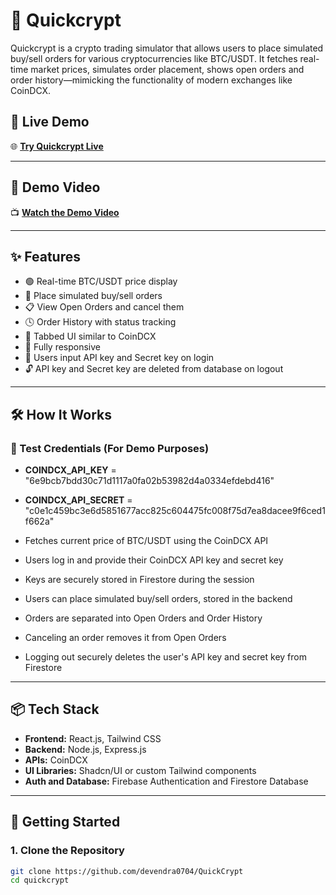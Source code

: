 # 🚀 Quickcrypt

Quickcrypt is a crypto trading simulator that allows users to place simulated buy/sell orders for various cryptocurrencies like BTC/USDT. It fetches real-time market prices, simulates order placement, shows open orders and order history—mimicking the functionality of modern exchanges like CoinDCX.


## 🔗 Live Demo

🌐 **[Try Quickcrypt Live](https://quickcrypt.netlify.app/)**

---

## 🎥 Demo Video

📺 **[Watch the Demo Video](https://drive.google.com/file/d/11pJR0FtC1hJOnBiEsB8APBJRa4ZBg8xq/view?usp=sharing)**

---

## ✨ Features

- 🟢 Real-time BTC/USDT price display
- 🛒 Place simulated buy/sell orders
- 📋 View Open Orders and cancel them
- 🕓 Order History with status tracking
- 🧾 Tabbed UI similar to CoinDCX
- 📱 Fully responsive
- 🔐 Users input API key and Secret key on login
- 🔓 API key and Secret key are deleted from database on logout

---

## 🛠️ How It Works
### 🔐 Test Credentials (For Demo Purposes) 
- **COINDCX_API_KEY** = "6e9bcb7bdd30c71d1117a0fa02b53982d4a0334efdebd416"
- **COINDCX_API_SECRET** = "c0e1c459bc3e6d5851677acc825c604475fc008f75d7ea8dacee9f6ced1f662a"

- Fetches current price of BTC/USDT using the CoinDCX API
- Users log in and provide their CoinDCX API key and secret key
- Keys are securely stored in Firestore during the session
- Users can place simulated buy/sell orders, stored in the backend
- Orders are separated into Open Orders and Order History
- Canceling an order removes it from Open Orders
- Logging out securely deletes the user's API key and secret key from Firestore

---

## 📦 Tech Stack

- **Frontend:** React.js, Tailwind CSS
- **Backend:** Node.js, Express.js
- **APIs:** CoinDCX
- **UI Libraries:** Shadcn/UI or custom Tailwind components
- **Auth and Database:** Firebase Authentication and Firestore Database

---



## 🚀 Getting Started

### 1. Clone the Repository

```bash
git clone https://github.com/devendra0704/QuickCrypt
cd quickcrypt
```

